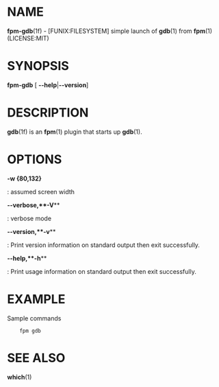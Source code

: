 NAME
====

**fpm-gdb**(1f) - \[FUNIX:FILESYSTEM\] simple launch of **gdb**(1) from
**fpm**(1) (LICENSE:MIT)

SYNOPSIS
========

**fpm-gdb** \[ **--help**\|**--version**\]

DESCRIPTION
===========

**gdb**(1f) is an **fpm**(1) plugin that starts up **gdb**(1).

OPTIONS
=======

****-w** {80,132}**

:   assumed screen width

****--verbose**,**-V****

:   verbose mode

****--version**,**-v****

:   Print version information on standard output then exit successfully.

****--help**,**-h****

:   Print usage information on standard output then exit successfully.

EXAMPLE
=======

Sample commands

        fpm gdb

SEE ALSO
========

**which**(1)
